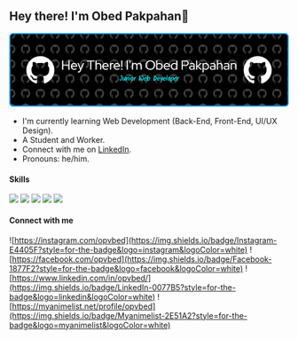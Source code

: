 ## Hey there! I'm Obed Pakpahan👋

![Obed Pakpahan](img/github-header-image%20(7).png)

- I'm currently learning Web Development (Back-End, Front-End, UI/UX Design).
- A Student and Worker.
- Connect with me on [LinkedIn](https://www.linkedin.com/in/opvbed/).
- Pronouns: he/him.

#### Skills
<img src="https://img.shields.io/badge/HTML5-E34F26?style=for-the-badge&logo=html5&logoColor=white" />
<img src="https://img.shields.io/badge/CSS3-1572B6?style=for-the-badge&logo=css3&logoColor=white" />
<img src="https://img.shields.io/badge/TypeScript-007ACC?style=for-the-badge&logo=typescript&logoColor=white" />
<img src="https://img.shields.io/badge/PHP-777BB4?style=for-the-badge&logo=php&logoColor=white" />
<img src="https://img.shields.io/badge/Scratch-4D97FF?style=for-the-badge&logo=Scratch&logoColor=white" />

#### Connect with me
![https://instagram.com/opvbed](https://img.shields.io/badge/Instagram-E4405F?style=for-the-badge&logo=instagram&logoColor=white) ![https://facebook.com/opvbed](https://img.shields.io/badge/Facebook-1877F2?style=for-the-badge&logo=facebook&logoColor=white) ![https://www.linkedin.com/in/opvbed/](https://img.shields.io/badge/LinkedIn-0077B5?style=for-the-badge&logo=linkedin&logoColor=white) ![https://myanimelist.net/profile/opvbed](https://img.shields.io/badge/Myanimelist-2E51A2?style=for-the-badge&logo=myanimelist&logoColor=white)